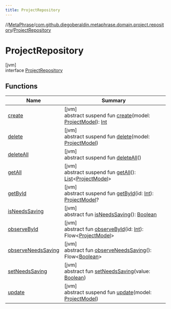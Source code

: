 ```yaml
---
title: ProjectRepository
---
```

//[MetaPhrase](../../../index.html)/[com.github.diegoberaldin.metaphrase.domain.project.repository](../index.html)/[ProjectRepository](index.html)



# ProjectRepository



[jvm]\
interface [ProjectRepository](index.html)



## Functions


| Name | Summary |
|---|---|
| [create](create.html) | [jvm]<br>abstract suspend fun [create](create.html)(model: [ProjectModel](../../com.github.diegoberaldin.metaphrase.domain.project.data/-project-model/index.html)): [Int](https://kotlinlang.org/api/latest/jvm/stdlib/kotlin/-int/index.html) |
| [delete](delete.html) | [jvm]<br>abstract suspend fun [delete](delete.html)(model: [ProjectModel](../../com.github.diegoberaldin.metaphrase.domain.project.data/-project-model/index.html)) |
| [deleteAll](delete-all.html) | [jvm]<br>abstract suspend fun [deleteAll](delete-all.html)() |
| [getAll](get-all.html) | [jvm]<br>abstract suspend fun [getAll](get-all.html)(): [List](https://kotlinlang.org/api/latest/jvm/stdlib/kotlin.collections/-list/index.html)&lt;[ProjectModel](../../com.github.diegoberaldin.metaphrase.domain.project.data/-project-model/index.html)&gt; |
| [getById](get-by-id.html) | [jvm]<br>abstract suspend fun [getById](get-by-id.html)(id: [Int](https://kotlinlang.org/api/latest/jvm/stdlib/kotlin/-int/index.html)): [ProjectModel](../../com.github.diegoberaldin.metaphrase.domain.project.data/-project-model/index.html)? |
| [isNeedsSaving](is-needs-saving.html) | [jvm]<br>abstract fun [isNeedsSaving](is-needs-saving.html)(): [Boolean](https://kotlinlang.org/api/latest/jvm/stdlib/kotlin/-boolean/index.html) |
| [observeById](observe-by-id.html) | [jvm]<br>abstract fun [observeById](observe-by-id.html)(id: [Int](https://kotlinlang.org/api/latest/jvm/stdlib/kotlin/-int/index.html)): Flow&lt;[ProjectModel](../../com.github.diegoberaldin.metaphrase.domain.project.data/-project-model/index.html)&gt; |
| [observeNeedsSaving](observe-needs-saving.html) | [jvm]<br>abstract fun [observeNeedsSaving](observe-needs-saving.html)(): Flow&lt;[Boolean](https://kotlinlang.org/api/latest/jvm/stdlib/kotlin/-boolean/index.html)&gt; |
| [setNeedsSaving](set-needs-saving.html) | [jvm]<br>abstract fun [setNeedsSaving](set-needs-saving.html)(value: [Boolean](https://kotlinlang.org/api/latest/jvm/stdlib/kotlin/-boolean/index.html)) |
| [update](update.html) | [jvm]<br>abstract suspend fun [update](update.html)(model: [ProjectModel](../../com.github.diegoberaldin.metaphrase.domain.project.data/-project-model/index.html)) |

